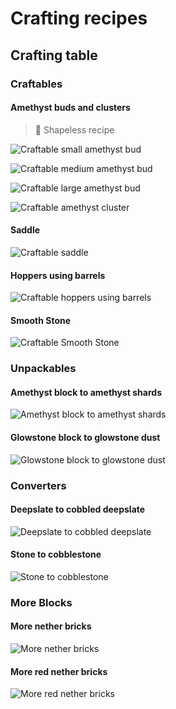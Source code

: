 # Crafting recipes

## Crafting table

### Craftables

#### Amethyst buds and clusters

> :twisted_rightwards_arrows: Shapeless recipe

![Craftable small amethyst bud](images/crafting_table/craftables/small_amethyst_bud.png)

![Craftable medium amethyst bud](images/crafting_table/craftables/medium_amethyst_bud.png)

![Craftable large amethyst bud](images/crafting_table/craftables/large_amethyst_bud.png)

![Craftable amethyst cluster](images/crafting_table/craftables/amethyst_cluster.png)

#### Saddle

<!-- TODO: Create image -->
![Craftable saddle](images/crafting_table/craftables/saddle.png)

#### Hoppers using barrels

![Craftable hoppers using barrels](images/crafting_table/craftables/hopper.png)

#### Smooth Stone

<!-- TODO: Create image -->
![Craftable Smooth Stone](images/crafting_table/craftables/smooth_stone.png)

### Unpackables

#### Amethyst block to amethyst shards

![Amethyst block to amethyst shards](images/crafting_table/unpackables/amethyst_shard.png)

#### Glowstone block to glowstone dust

![Glowstone block to glowstone dust](images/crafting_table/unpackables/glowstone_dust.png)

### Converters

#### Deepslate to cobbled deepslate

<!-- TODO: Create image -->
![Deepslate to cobbled deepslate](images/crafting_table/converters/cobbled_deepslate.png)

#### Stone to cobblestone

<!-- TODO: Create image -->
![Stone to cobblestone](images/crafting_table/converters/cobblestone.png)

### More Blocks

#### More nether bricks

<!-- TODO: Create image -->
![More nether bricks](images/crafting_table/more_blocks/nether_bricks.png)

#### More red nether bricks

<!-- TODO: Create image -->
![More red nether bricks](images/crafting_table/more_blocks/red_nether_bricks.png)
